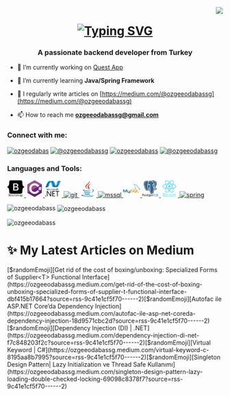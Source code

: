 <img align="right" src="https://visitor-badge.laobi.icu/badge?page_id=ozgeeodabass.ozgeeodabass"/>
 
 <h1 align="center">
<a href="https://git.io/typing-svg"><img src="https://readme-typing-svg.demolab.com?font=Fira+Code&weight=500&size=30&duration=4000&pause=1000&color=DA0000&center=true&vCenter=true&random=false&width=435&lines=Hi%2C+I'm+%C3%96zge+Odaba%C5%9F!" alt="Typing SVG" /></a>
 </h1>
 

<h3 align="center">A passionate backend developer from Turkey</h3>

- 🔭 I’m currently working on [Quest App](https://github.com/ozgeeodabass/QuestApp)

- 🌱 I’m currently learning **Java/Spring Framework**

- 📝 I regularly write articles on [https://medium.com/@ozgeeodabassg](https://medium.com/@ozgeeodabassg)

- 📫 How to reach me **ozgeeodabassg@gmail.com**

<h3 align="left">Connect with me:</h3>
<p align="left">
<a href="https://linkedin.com/in/ozgeodabas" target="blank"><img align="center" src="https://raw.githubusercontent.com/rahuldkjain/github-profile-readme-generator/master/src/images/icons/Social/linked-in-alt.svg" alt="ozgeodabas" height="30" width="40" /></a>
<a href="https://medium.com/@ozgeeodabassg" target="blank"><img align="center" src="https://raw.githubusercontent.com/rahuldkjain/github-profile-readme-generator/master/src/images/icons/Social/medium.svg" alt="@ozgeeodabassg" height="30" width="40" /></a>
<a href="https://www.leetcode.com/ozgeeodabass" target="blank"><img align="center" src="https://raw.githubusercontent.com/rahuldkjain/github-profile-readme-generator/master/src/images/icons/Social/leet-code.svg" alt="ozgeeodabass" height="30" width="40" /></a>
<a href="https://www.hackerearth.com/@ozgeeodabassg" target="blank"><img align="center" src="https://raw.githubusercontent.com/rahuldkjain/github-profile-readme-generator/master/src/images/icons/Social/hackerearth.svg" alt="@ozgeeodabassg" height="30" width="40" /></a>
</p>

<h3 align="left">Languages and Tools:</h3>
<p align="left"> <a href="https://getbootstrap.com" target="_blank" rel="noreferrer"> <img src="https://raw.githubusercontent.com/devicons/devicon/master/icons/bootstrap/bootstrap-plain-wordmark.svg" alt="bootstrap" width="40" height="40"/> </a> <a href="https://www.w3schools.com/cs/" target="_blank" rel="noreferrer"> <img src="https://raw.githubusercontent.com/devicons/devicon/master/icons/csharp/csharp-original.svg" alt="csharp" width="40" height="40"/> </a> <a href="https://dotnet.microsoft.com/" target="_blank" rel="noreferrer"> <img src="https://raw.githubusercontent.com/devicons/devicon/master/icons/dot-net/dot-net-original-wordmark.svg" alt="dotnet" width="40" height="40"/> </a> <a href="https://git-scm.com/" target="_blank" rel="noreferrer"> <img src="https://www.vectorlogo.zone/logos/git-scm/git-scm-icon.svg" alt="git" width="40" height="40"/> </a> <a href="https://www.java.com" target="_blank" rel="noreferrer"> <img src="https://raw.githubusercontent.com/devicons/devicon/master/icons/java/java-original.svg" alt="java" width="40" height="40"/> </a> <a href="https://www.microsoft.com/en-us/sql-server" target="_blank" rel="noreferrer"> <img src="https://www.svgrepo.com/show/303229/microsoft-sql-server-logo.svg" alt="mssql" width="40" height="40"/> </a> <a href="https://www.mysql.com/" target="_blank" rel="noreferrer"> <img src="https://raw.githubusercontent.com/devicons/devicon/master/icons/mysql/mysql-original-wordmark.svg" alt="mysql" width="40" height="40"/> </a> <a href="https://www.postgresql.org" target="_blank" rel="noreferrer"> <img src="https://raw.githubusercontent.com/devicons/devicon/master/icons/postgresql/postgresql-original-wordmark.svg" alt="postgresql" width="40" height="40"/> </a> <a href="https://reactjs.org/" target="_blank" rel="noreferrer"> <img src="https://raw.githubusercontent.com/devicons/devicon/master/icons/react/react-original-wordmark.svg" alt="react" width="40" height="40"/> </a> <a href="https://spring.io/" target="_blank" rel="noreferrer"> <img src="https://www.vectorlogo.zone/logos/springio/springio-icon.svg" alt="spring" width="40" height="40"/> </a> </p>

<p><img align="left" src="https://github-readme-stats.vercel.app/api/top-langs?username=ozgeeodabass&show_icons=true&locale=en&layout=compact" alt="ozgeeodabass" /></p>

<p>&nbsp;<img align="center" src="https://github-readme-stats.vercel.app/api?username=ozgeeodabass&show_icons=true&locale=en" alt="ozgeeodabass" /></p>

<p><img align="center" src="https://github-readme-streak-stats.herokuapp.com/?user=ozgeeodabass&" alt="ozgeeodabass" /></p>


 # ✨ My Latest Articles on Medium 
<!-- BLOG-POST-LIST:START -->[$randomEmoji][Get rid of the cost of boxing/unboxing: Specialized Forms of Supplier&lt;T&gt; Functional Interface](https://ozgeeodabassg.medium.com/get-rid-of-the-cost-of-boxing-unboxing-specialized-forms-of-supplier-t-functional-interface-dbf415b17664?source=rss-9c41e1cf5f70------2)[$randomEmoji][Autofac ile ASP.NET Core’da Dependency Injection](https://ozgeeodabassg.medium.com/autofac-ile-asp-net-coreda-dependency-injection-18d9571cbc2d?source=rss-9c41e1cf5f70------2)[$randomEmoji][Dependency Injection &lpar;DI&rpar; | .NET](https://ozgeeodabassg.medium.com/dependency-injection-di-net-f7c848203f2c?source=rss-9c41e1cf5f70------2)[$randomEmoji][Virtual Keyword | C#](https://ozgeeodabassg.medium.com/virtual-keyword-c-8195aa8b7995?source=rss-9c41e1cf5f70------2)[$randomEmoji][Singleton Design Pattern| Lazy Initialization ve Thread Safe Kullanımı](https://ozgeeodabassg.medium.com/singleton-design-pattern-lazy-loading-double-checked-locking-69098c8378f7?source=rss-9c41e1cf5f70------2)<!-- BLOG-POST-LIST:END -->


